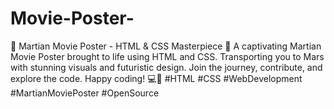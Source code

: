 # Movie-Poster-
 🌌 Martian Movie Poster - HTML &amp; CSS Masterpiece 🚀  A captivating Martian Movie Poster brought to life using HTML and CSS. Transporting you to Mars with stunning visuals and futuristic design. Join the journey, contribute, and explore the code. Happy coding! 💻🎨  #HTML #CSS #WebDevelopment #MartianMoviePoster #OpenSource
